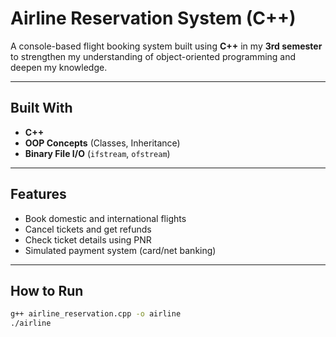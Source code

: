# Airline Reservation System (C++)

A console-based flight booking system built using **C++** in my **3rd semester** to strengthen my understanding of object-oriented programming and deepen my knowledge.

---

## Built With

- **C++**
- **OOP Concepts** (Classes, Inheritance)
- **Binary File I/O** (`ifstream`, `ofstream`)

---

##  Features

- Book domestic and international flights  
- Cancel tickets and get refunds  
- Check ticket details using PNR  
- Simulated payment system (card/net banking)  

---

##  How to Run

```bash
g++ airline_reservation.cpp -o airline
./airline


